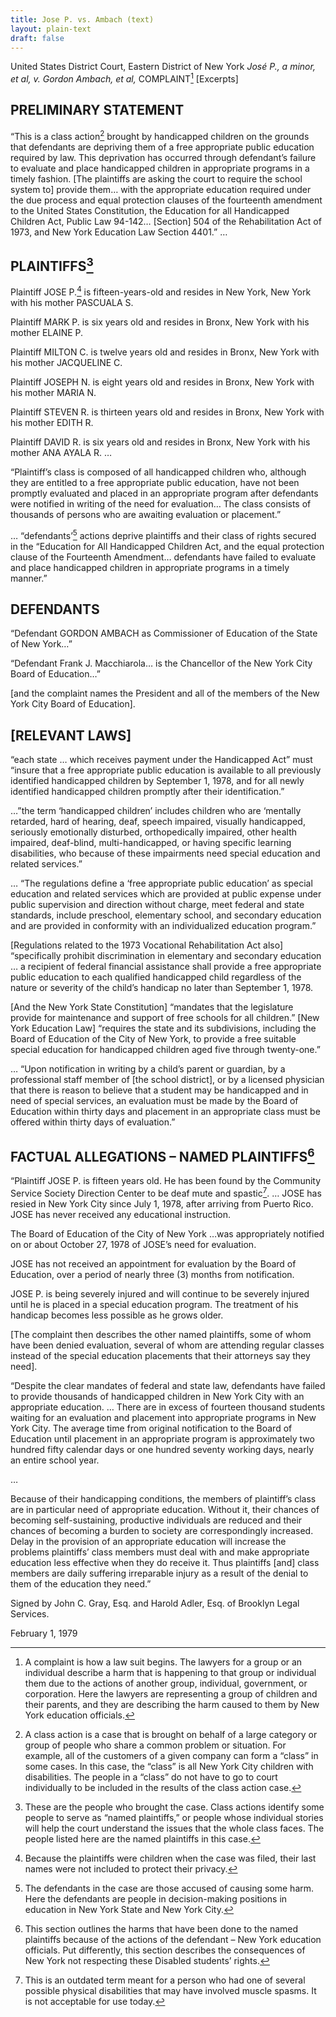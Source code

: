 ```yaml
---
title: Jose P. vs. Ambach (text)
layout: plain-text
draft: false
---
```


United States District Court, Eastern District of New York
*José P., a minor, et al, v. Gordon Ambach, et al,*
COMPLAINT[^1] \[Excerpts\]

## PRELIMINARY STATEMENT

“This is a class action[^2] brought by handicapped children on the grounds that defendants are depriving them of a free appropriate public education required by law. This deprivation has occurred through defendant’s failure to evaluate and place handicapped children in appropriate programs in a timely fashion. \[The plaintiffs are asking the court to require the school system to\] provide them… with the appropriate education required under the due process and equal protection clauses of the fourteenth amendment to the United States Constitution, the Education for all Handicapped Children Act, Public Law 94-142… \[Section\] 504 of the Rehabilitation Act of 1973, and New York Education Law Section 4401.”
…

## PLAINTIFFS[^3]

Plaintiff JOSE P.[^4] is fifteen-years-old and resides in New York, New York with his mother PASCUALA S.

Plaintiff MARK P. is six years old and resides in Bronx, New York with his mother ELAINE P.

Plaintiff MILTON C. is twelve years old and resides in Bronx, New York with his mother JACQUELINE C.

Plaintiff JOSEPH N. is eight years old and resides in Bronx, New York with his mother MARIA N.

Plaintiff STEVEN R. is thirteen years old and resides in Bronx, New York with his mother EDITH R.

Plaintiff DAVID R. is six years old and resides in Bronx, New York with his mother ANA AYALA R.
…

“Plaintiff’s class is composed of all handicapped children who, although they are entitled to a free appropriate public education, have not been promptly evaluated and placed in an appropriate program after defendants were notified in writing of the need for evaluation… The class consists of thousands of persons who are awaiting evaluation or placement.”

… “defendants’[^5] actions deprive plaintiffs and their class of rights secured in the “Education for All Handicapped Children Act, and the equal protection clause of the Fourteenth Amendment… defendants have failed to evaluate and place handicapped children in appropriate programs in a timely manner.”

## DEFENDANTS

“Defendant GORDON AMBACH as Commissioner of Education of the State of New
York…”

“Defendant Frank J. Macchiarola… is the Chancellor of the New York City Board of
Education…”

\[and the complaint names the President and all of the members of the New York City Board of Education\].

## \[RELEVANT LAWS\]

“each state … which receives payment under the Handicapped Act” must “insure that a free appropriate public education is available to all previously identified handicapped children by September 1, 1978, and for all newly identified handicapped children promptly after their identification.”

…”the term ‘handicapped children’ includes children who are ‘mentally retarded, hard of hearing, deaf, speech impaired, visually handicapped, seriously emotionally disturbed, orthopedically impaired, other health impaired, deaf-blind, multi-handicapped, or having specific learning disabilities, who because of these impairments need special education and related services.”

… “The regulations define a ‘free appropriate public education’ as special education and related services which are provided at public expense under public supervision and direction without charge, meet federal and state standards, include preschool, elementary school, and secondary education and are provided in conformity with an individualized education program.”

\[Regulations related to the 1973 Vocational Rehabilitation Act also\] “specifically prohibit discrimination in elementary and secondary education … a recipient of federal financial assistance shall provide a free appropriate public education to each qualified handicapped child regardless of the nature or severity of the child’s handicap no later than September 1, 1978.

\[And the New York State Constitution\] “mandates that the legislature provide for maintenance and support of free schools for all children.” \[New York Education Law\] “requires the state and its subdivisions, including the Board of Education of the City of New York, to provide a free suitable special education for handicapped children aged five through twenty-one.”

… “Upon notification in writing by a child’s parent or guardian, by a professional staff member of \[the school district], or by a licensed physician that there is reason to believe that a student may be handicapped and in need of special services, an evaluation must be made by the Board of Education within thirty days and placement in an appropriate class must be offered within thirty days of evaluation.”

## FACTUAL ALLEGATIONS – NAMED PLAINTIFFS[^6]

“Plaintiff JOSE P. is fifteen years old. He has been found by the Community Service Society Direction Center to be deaf mute and spastic[^7]. … JOSE has resied in New York City since July 1, 1978, after arriving from Puerto Rico. JOSE has never received any educational instruction.

The Board of Education of the City of New York …was appropriately notified on or about October 27, 1978 of JOSE’s need for evaluation.

JOSE has not received an appointment for evaluation by the Board of Education, over a period of nearly three (3) months from notification.

JOSE P. is being severely injured and will continue to be severely injured until he is placed in a special education program. The treatment of his handicap becomes less possible as he grows older.

\[The complaint then describes the other named plaintiffs, some of whom have been denied evaluation, several of whom are attending regular classes instead of the special education placements that their attorneys say they need\].

“Despite the clear mandates of federal and state law, defendants have failed to provide thousands of handicapped children in New York City with an appropriate education. … There are in excess of fourteen thousand students waiting for an evaluation and placement into appropriate programs in New York City. The average time from original notification to the Board of Education until placement in an appropriate program is approximately two hundred fifty calendar days or one hundred seventy working days, nearly an entire school year.

…

Because of their handicapping conditions, the members of plaintiff’s class are in particular need of appropriate education. Without it, their chances of becoming self-sustaining, productive individuals are reduced and their chances of becoming a burden to society are correspondingly increased. Delay in the provision of an appropriate education will increase the problems plaintiffs’ class members must deal with and make appropriate education less effective when they do receive it. Thus plaintiffs \[and\] class members are daily suffering irreparable injury as a result of the denial to them of the education they need.”

Signed by John C. Gray, Esq. and Harold Adler, Esq. of Brooklyn Legal Services.

February 1, 1979

[^1]: A complaint is how a law suit begins. The lawyers for a group or an individual describe a harm that is happening to that group or individual them due to the actions of another group, individual, government, or corporation. Here the lawyers are representing a group of children and their parents, and they are describing the harm caused to them by New York education officials.

[^2]: A class action is a case that is brought on behalf of a large category or group of people who share a common problem or situation. For example, all of the customers of a given company can form a “class” in some cases. In this case, the “class” is all New York City children with disabilities. The people in a “class” do not have to go to court individually to be included in the results of the class action case.

[^3]: These are the people who brought the case. Class actions identify some people to serve as “named plaintiffs,” or people whose individual stories will help the court understand the issues that the whole class faces. The people listed here are the named plaintiffs in this case.

[^4]: Because the plaintiffs were children when the case was filed, their last names were not included to protect their privacy.

[^5]: The defendants in the case are those accused of causing some harm. Here the defendants are people in decision-making positions in education in New York State and New York City.

[^6]: This section outlines the harms that have been done to the named plaintiffs because of the actions of the defendant – New York education officials. Put differently, this section describes the consequences of New York not respecting these Disabled students’ rights.

[^7]: This is an outdated term meant for a person who had one of several possible physical disabilities that may have involved muscle spasms. It is not acceptable for use today.
